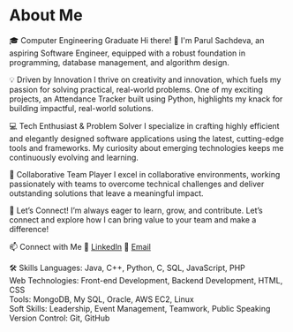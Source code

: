 # About Me
🎓 Computer Engineering Graduate
Hi there! 👋 I'm Parul Sachdeva, an aspiring Software Engineer, equipped with a robust foundation in programming, database management, and algorithm design.

💡 Driven by Innovation
I thrive on creativity and innovation, which fuels my passion for solving practical, real-world problems. One of my exciting projects, an Attendance Tracker built using Python, highlights my knack for building impactful, real-world solutions.

💻 Tech Enthusiast & Problem Solver
I specialize in crafting highly efficient and elegantly designed software applications using the latest, cutting-edge tools and frameworks. My curiosity about emerging technologies keeps me continuously evolving and learning.

🤝 Collaborative Team Player
I excel in collaborative environments, working passionately with teams to overcome technical challenges and deliver outstanding solutions that leave a meaningful impact.

🚀 Let’s Connect!
I’m always eager to learn, grow, and contribute. Let’s connect and explore how I can bring value to your team and make a difference!

📫 Connect with Me
💼 [LinkedIn](https://www.linkedin.com/in/your-profile) 
📧 [Email](mailto:parulsachdeva228@gmail.com)

🛠️ Skills
Languages: Java, C++, Python, C, SQL, JavaScript, PHP  
Web Technologies: Front-end Development, Backend Development, HTML, CSS  
Tools: MongoDB, My SQL, Oracle, AWS EC2, Linux  
Soft Skills: Leadership, Event Management, Teamwork, Public Speaking  
Version Control: Git, GitHub
